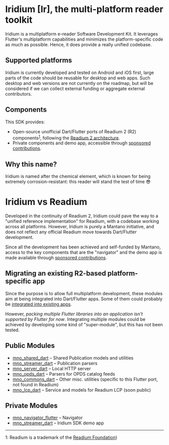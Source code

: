 # Iridium [Ir], the multi-platform reader toolkit

Iridium is a multiplatform e-reader Software Development Kit. It leverages Flutter's multiplatform capabilities and minimizes the platform-specific code as much as
possible. Hence, it does provide a really unified codebase. 

## Supported platforms
Iridium is currently developed and tested on Android and iOS first, large parts of the
code should be reusable for desktop and web apps. Such desktop and web versions are not currently on the roadmap, but will be considered if we can collect external funding or aggregate external contributors.

## Components

This SDK provides:

- Open-source unofficial Dart/Flutter ports of Readium 2 (R2) components<sup>[1](#readium_foundation)</sup>,
following the [Readium 2 architecture](https://github.com/readium/architecture).
- Private components and demo app, accessible through [sponsored contributions](https://github.com/sponsors/Mantano). 

## Why this name?

Iridium is named after the chemical element, which is known for being extremely corrosion-resistant: this reader will
stand the test of time 😎

# Iridium vs Readium 

Developed in the continuity of Readium 2, Iridium could pave the way to a "unified reference implementation" for Readium, with a codebase working across all
platforms. However, Iridium is purely a Mantano initiative, and does not reflect any official Readium move towards
Dart/Flutter development.

Since all the development has been achieved and self-funded by Mantano, access to the key components that are the "navigator" and the demo app is made available through [sponsored contributions](https://github.com/sponsors/Mantano).

## Migrating an existing R2-based platform-specific app

Since the purpose is to allow full multiplatform development, these modules aim at being integrated into Dart/Flutter
apps. Some of them could probably be [integrated into existing apps](https://flutter.dev/docs/development/add-to-app).

However, *packing multiple Flutter libraries into an application isn’t supported by Flutter for now*. Integrating
multiple modules could be achieved by developing some kind of "super-module", but this has not been tested.

## Public Modules

* [mno_shared_dart](https://github.com/Mantano/mno_shared_dart) – Shared Publication models and utilities
* [mno_streamer_dart](https://github.com/Mantano/mno_streamer_dart) – Publication parsers
* [mno_server_dart](https://github.com/Mantano/mno_server_dart) – Local HTTP server
* [mno_opds_dart](https://github.com/Mantano/mno_opds_dart) – Parsers for OPDS catalog feeds
* [mno_commons_dart](https://github.com/Mantano/mno_commons_dart) – Other misc. utilities (specific to this Flutter
  port, not found in Readium)
* [mno_lcp_dart](https://github.com/Mantano/mno_lcp_dart) – Service and models for Readium LCP (soon public)

## Private Modules

* [mno_navigator_flutter](https://github.com/Mantano/mno_navigator_flutter) – Navigator
* [mno_streamer_dart](https://github.com/Mantano/mno_iridium_app) – Iridium SDK demo app

-----------
<a name="readium_foundation">1</a>: Readium is a trademark of the [Readium Foundation](https://readium.org/))
